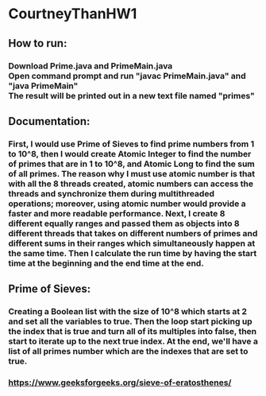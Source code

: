 # CourtneyThanHW1
## How to run:
### Download Prime.java and PrimeMain.java<br/>Open command prompt and run "javac PrimeMain.java" and "java PrimeMain"<br/>The result will be printed out in a new text file named "primes"
## Documentation:
### First, I would use Prime of Sieves to find prime numbers from 1 to 10^8, then I would create Atomic Integer to find the number of primes that are in 1 to 10^8, and Atomic Long to find the sum of all primes. The reason why I must use atomic number is that with all the 8 threads created, atomic numbers can access the threads and synchronize them during multithreaded operations; moreover, using atomic number would provide a faster and more readable performance. Next, I create 8 different equally ranges and passed them as objects into 8 different threads that takes on different numbers of primes and different sums in their ranges which simultaneously happen at the same time. Then I calculate the run time by having the start time at the beginning and the end time at the end.
## Prime of Sieves:
### Creating a Boolean list with the size of 10^8 which starts at 2 and set all the variables to true. Then the loop start picking up the index that is true and turn all of its multiples into false, then start to iterate up to the next true index. At the end, we'll have a list of all primes number which are the indexes that are set to true.
### https://www.geeksforgeeks.org/sieve-of-eratosthenes/
